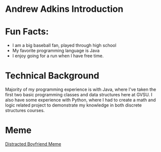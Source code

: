 # Andrew Adkins Introduction
# **Fun Facts:**
* I am a big baseball fan, played through high school
* My favorite programming language is Java
* I enjoy going for a run when I have free time.

# **Technical Background**
Majority of my programming experience is with Java, where I've taken the first two basic programming classes and data structures here at GVSU. I also have some experience with Python, where I had to create a math and logic related project to demonstrate my knowledge in both discrete structures courses.

# **Meme**
[Distracted Boyfriend Meme](https://www.google.com/url?sa=i&url=https%3A%2F%2Fwww.vox.com%2Fculture%2F2017%2F8%2F25%2F16200526%2Fdistracted-boyfriend-other-woman-stock-photo-meme&psig=AOvVaw00hDNMo2U5zQAHQDniJFK4&ust=1632619951811000&source=images&cd=vfe&ved=0CAsQjRxqFwoTCKCeu7X9mPMCFQAAAAAdAAAAABAD)
